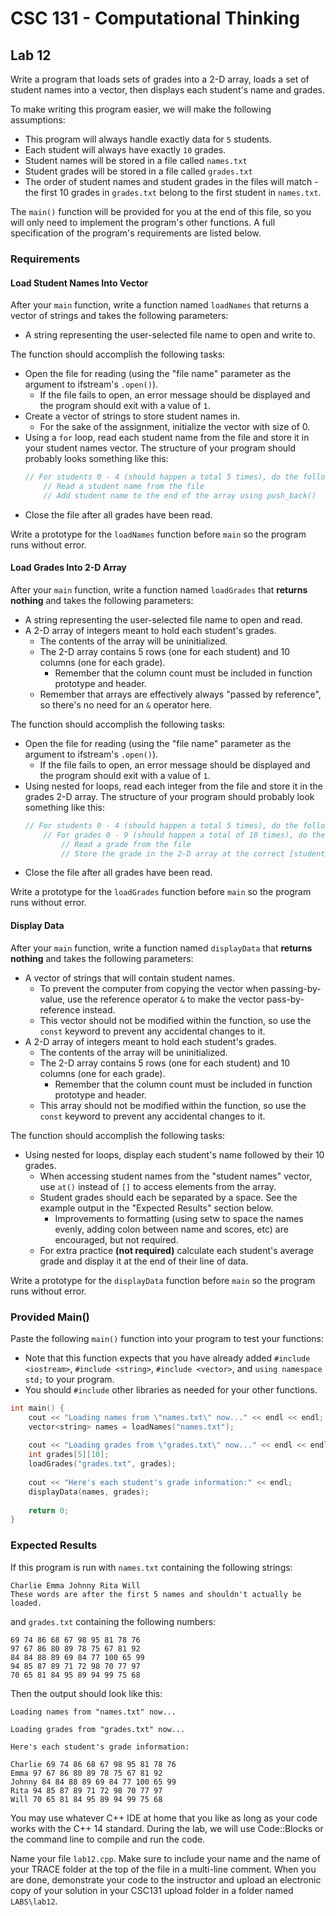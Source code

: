 # CSC 131 - Computational Thinking
## Lab 12

Write a program that loads sets of grades into a 2-D array, loads a set of student names into a vector, then displays each student's name and grades. 

To make writing this program easier, we will make the following assumptions:
 * This program will always handle exactly data for `5` students.
 * Each student will always have exactly `10` grades.
 * Student names will be stored in a file called `names.txt`
 * Student grades will be stored in a file called `grades.txt`
 * The order of student names and student grades in the files will match - the first 10 grades in `grades.txt` belong to the first student in `names.txt`. 

The `main()` function will be provided for you at the end of this file, so you will only need to implement the program's other functions. A full specification of the program's requirements are listed below.

### Requirements
#### Load Student Names Into Vector
After your `main` function, write a function named `loadNames` that returns a vector of strings and takes the following parameters:
 * A string representing the user-selected file name to open and write to.
 
The function should accomplish the following tasks:
 * Open the file for reading (using the "file name" parameter as the argument to ifstream's `.open()`).
     * If the file fails to open, an error message should be displayed and the program should exit with a value of `1`.
 * Create a vector of strings to store student names in.
     * For the sake of the assignment, initialize the vector with size of 0.
 * Using a `for` loop, read each student name from the file and store it in your student names vector. The structure of your program should probably looks something like this:
     ```c++
     // For students 0 - 4 (should happen a total 5 times), do the following...
         // Read a student name from the file
         // Add student name to the end of the array using push_back()
     ```
 * Close the file after all grades have been read.

Write a prototype for the `loadNames` function before `main` so the program runs without error.

#### Load Grades Into 2-D Array
After your `main` function, write a function named `loadGrades` that **returns nothing** and takes the following parameters:
 * A string representing the user-selected file name to open and read.
 * A 2-D array of integers meant to hold each student's grades.
     * The contents of the array will be uninitialized.
     * The 2-D array contains 5 rows (one for each student) and 10 columns (one for each grade).
         * Remember that the column count must be included in function prototype and header.
     * Remember that arrays are effectively always "passed by reference", so there's no need for an `&` operator here.

The function should accomplish the following tasks:
 * Open the file for reading (using the "file name" parameter as the argument to ifstream's `.open()`).
     * If the file fails to open, an error message should be displayed and the program should exit with a value of `1`.
 * Using nested for loops, read each integer from the file and store it in the grades 2-D array. The structure of your program should probably look something like this:
     ```c++
     // For students 0 - 4 (should happen a total 5 times), do the following...
         // For grades 0 - 9 (should happen a total of 10 times), do the following...
             // Read a grade from the file
             // Store the grade in the 2-D array at the correct [student_i][grade_i] position.
     ```
 * Close the file after all grades have been read.

Write a prototype for the `loadGrades` function before `main` so the program runs without error.
    
#### Display Data
After your `main` function, write a function named `displayData` that **returns nothing** and takes the following parameters:
 * A vector of strings that will contain student names.
     * To prevent the computer from copying the vector when passing-by-value, use the reference operator `&` to make the vector pass-by-reference instead.
     * This vector should not be modified within the function, so use the `const` keyword to prevent any accidental changes to it.
 * A 2-D array of integers meant to hold each student's grades.
     * The contents of the array will be uninitialized.
     * The 2-D array contains 5 rows (one for each student) and 10 columns (one for each grade).
         * Remember that the column count must be included in function prototype and header.
     * This array should not be modified within the function, so use the `const` keyword to prevent any accidental changes to it.
 
The function should accomplish the following tasks:
 * Using nested for loops, display each student's name followed by their 10 grades. 
     * When accessing student names from the "student names" vector, use `at()` instead of `[]` to access elements from the array.
     * Student grades should each be separated by a space. See the example output in the "Expected Results" section below.
         * Improvements to formatting (using setw to space the names evenly, adding colon between name and scores, etc) are encouraged, but not required.
     * For extra practice **(not required)** calculate each student's average grade and display it at the end of their line of data.

Write a prototype for the `displayData` function before `main` so the program runs without error.

### Provided Main()
Paste the following `main()` function into your program to test your functions:
 * Note that this function expects that you have already added `#include <iostream>`, `#include <string>`, `#include <vector>`, and `using namespace std;` to your program.
 * You should `#include` other libraries as needed for your other functions.
```c++
int main() {
    cout << "Loading names from \"names.txt\" now..." << endl << endl;
    vector<string> names = loadNames("names.txt");
    
    cout << "Loading grades from \"grades.txt\" now..." << endl << endl;
    int grades[5][10];
    loadGrades("grades.txt", grades);
    
    cout << "Here's each student's grade information:" << endl;
    displayData(names, grades);
    
    return 0;
}
```

### Expected Results
If this program is run with `names.txt` containing the following strings:
```
Charlie Emma Johnny Rita Will
These words are after the first 5 names and shouldn't actually be loaded.
```

and `grades.txt` containing the following numbers:
```
69 74 86 68 67 98 95 81 78 76
97 67 86 80 89 78 75 67 81 92
84 84 88 89 69 84 77 100 65 99
94 85 87 89 71 72 98 70 77 97
70 65 81 84 95 89 94 99 75 68
```

Then the output should look like this:
```
Loading names from "names.txt" now...

Loading grades from "grades.txt" now...

Here's each student's grade information:

Charlie 69 74 86 68 67 98 95 81 78 76
Emma 97 67 86 80 89 78 75 67 81 92
Johnny 84 84 88 89 69 84 77 100 65 99
Rita 94 85 87 89 71 72 98 70 77 97
Will 70 65 81 84 95 89 94 99 75 68
```

You may use whatever C++ IDE at home that you like as long as your code works with the C++ 14 standard. During the lab, we will use Code::Blocks or the command line to compile and run the code.

Name your file `lab12.cpp`. Make sure to include your name and the name of your TRACE folder at the top of the file in a multi-line comment. When you are done, demonstrate your code to the instructor and upload an electronic copy of your solution in your CSC131 upload folder in a folder named `LABS\lab12`.
